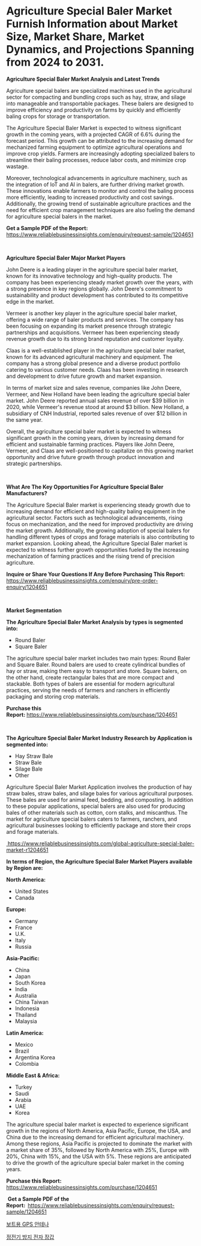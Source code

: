 <p><h1>Agriculture Special Baler Market Furnish Information about Market Size, Market Share, Market Dynamics, and Projections Spanning from 2024 to 2031.</h1></p><p><strong>Agriculture Special Baler Market Analysis and Latest Trends</strong></p>
<p><p>Agriculture special balers are specialized machines used in the agricultural sector for compacting and bundling crops such as hay, straw, and silage into manageable and transportable packages. These balers are designed to improve efficiency and productivity on farms by quickly and efficiently baling crops for storage or transportation.</p><p>The Agriculture Special Baler Market is expected to witness significant growth in the coming years, with a projected CAGR of 6.6% during the forecast period. This growth can be attributed to the increasing demand for mechanized farming equipment to optimize agricultural operations and improve crop yields. Farmers are increasingly adopting specialized balers to streamline their baling processes, reduce labor costs, and minimize crop wastage.</p><p>Moreover, technological advancements in agriculture machinery, such as the integration of IoT and AI in balers, are further driving market growth. These innovations enable farmers to monitor and control the baling process more efficiently, leading to increased productivity and cost savings. Additionally, the growing trend of sustainable agriculture practices and the need for efficient crop management techniques are also fueling the demand for agriculture special balers in the market.</p></p>
<p><strong>Get a Sample PDF of the Report:&nbsp;</strong> <a href="https://www.reliablebusinessinsights.com/enquiry/request-sample/1204651">https://www.reliablebusinessinsights.com/enquiry/request-sample/1204651</a></p>
<p>&nbsp;</p>
<p><strong>Agriculture Special Baler Major Market Players</strong></p>
<p><p>John Deere is a leading player in the agriculture special baler market, known for its innovative technology and high-quality products. The company has been experiencing steady market growth over the years, with a strong presence in key regions globally. John Deere's commitment to sustainability and product development has contributed to its competitive edge in the market.</p><p>Vermeer is another key player in the agriculture special baler market, offering a wide range of baler products and services. The company has been focusing on expanding its market presence through strategic partnerships and acquisitions. Vermeer has been experiencing steady revenue growth due to its strong brand reputation and customer loyalty.</p><p>Claas is a well-established player in the agriculture special baler market, known for its advanced agricultural machinery and equipment. The company has a strong global presence and a diverse product portfolio catering to various customer needs. Claas has been investing in research and development to drive future growth and market expansion.</p><p>In terms of market size and sales revenue, companies like John Deere, Vermeer, and New Holland have been leading the agriculture special baler market. John Deere reported annual sales revenue of over $39 billion in 2020, while Vermeer's revenue stood at around $3 billion. New Holland, a subsidiary of CNH Industrial, reported sales revenue of over $12 billion in the same year.</p><p>Overall, the agriculture special baler market is expected to witness significant growth in the coming years, driven by increasing demand for efficient and sustainable farming practices. Players like John Deere, Vermeer, and Claas are well-positioned to capitalize on this growing market opportunity and drive future growth through product innovation and strategic partnerships.</p></p>
<p>&nbsp;</p>
<p><strong>What Are The Key Opportunities For Agriculture Special Baler Manufacturers?</strong></p>
<p><p>The Agriculture Special Baler market is experiencing steady growth due to increasing demand for efficient and high-quality baling equipment in the agricultural sector. Factors such as technological advancements, rising focus on mechanization, and the need for improved productivity are driving the market growth. Additionally, the growing adoption of special balers for handling different types of crops and forage materials is also contributing to market expansion. Looking ahead, the Agriculture Special Baler market is expected to witness further growth opportunities fueled by the increasing mechanization of farming practices and the rising trend of precision agriculture.</p></p>
<p><strong>Inquire or Share Your Questions If Any Before Purchasing This Report:</strong> <a href="https://www.reliablebusinessinsights.com/enquiry/pre-order-enquiry/1204651">https://www.reliablebusinessinsights.com/enquiry/pre-order-enquiry/1204651</a></p>
<p>&nbsp;</p>
<p><strong>Market Segmentation</strong></p>
<p><strong>The Agriculture Special Baler Market Analysis by types is segmented into:</strong></p>
<p><ul><li>Round Baler</li><li>Square Baler</li></ul></p>
<p><p>The agriculture special baler market includes two main types: Round Baler and Square Baler. Round balers are used to create cylindrical bundles of hay or straw, making them easy to transport and store. Square balers, on the other hand, create rectangular bales that are more compact and stackable. Both types of balers are essential for modern agricultural practices, serving the needs of farmers and ranchers in efficiently packaging and storing crop materials.</p></p>
<p><strong>Purchase this Report:&nbsp;</strong><a href="https://www.reliablebusinessinsights.com/purchase/1204651">https://www.reliablebusinessinsights.com/purchase/1204651</a></p>
<p>&nbsp;</p>
<p><strong>The Agriculture Special Baler Market Industry Research by Application is segmented into:</strong></p>
<p><ul><li>Hay Straw Bale</li><li>Straw Bale</li><li>Silage Bale</li><li>Other</li></ul></p>
<p><p>Agriculture Special Baler Market Application involves the production of hay straw bales, straw bales, and silage bales for various agricultural purposes. These bales are used for animal feed, bedding, and composting. In addition to these popular applications, special balers are also used for producing bales of other materials such as cotton, corn stalks, and miscanthus. The market for agriculture special balers caters to farmers, ranchers, and agricultural businesses looking to efficiently package and store their crops and forage materials.</p></p>
<p><a href="https://www.reliablebusinessinsights.com/global-agriculture-special-baler-market-r1204651">&nbsp;https://www.reliablebusinessinsights.com/global-agriculture-special-baler-market-r1204651</a></p>
<p><strong>In terms of Region, the Agriculture Special Baler Market Players available by Region are:</strong></p>
<p>
    <p> <strong> North America: </strong>
        <ul>
            <li>United States</li>
            <li>Canada</li>
        </ul>
        </p> 
    <p> <strong> Europe: </strong>
        <ul>
            <li>Germany</li>
            <li>France</li>
            <li>U.K.</li>
            <li>Italy</li>
            <li>Russia</li>
        </ul>
        </p> 
    <p> <strong> Asia-Pacific: </strong>
        <ul>
            <li>China</li>
            <li>Japan</li>
            <li>South Korea</li>
            <li>India</li>
            <li>Australia</li>
            <li>China Taiwan</li>
            <li>Indonesia</li>
            <li>Thailand</li>
            <li>Malaysia</li>
        </ul>
        </p> 
    <p> <strong> Latin America: </strong>
        <ul>
            <li>Mexico</li>
            <li>Brazil</li>
            <li>Argentina Korea</li>
            <li>Colombia</li>
        </ul>
        </p> 
    <p> <strong> Middle East & Africa: </strong>
        <ul>
            <li>Turkey</li>
            <li>Saudi</li>
            <li>Arabia</li>
            <li>UAE</li>
            <li>Korea</li>
        </ul>
    </p>
    </p>
<p><p>The agriculture special baler market is expected to experience significant growth in the regions of North America, Asia Pacific, Europe, the USA, and China due to the increasing demand for efficient agricultural machinery. Among these regions, Asia Pacific is projected to dominate the market with a market share of 35%, followed by North America with 25%, Europe with 20%, China with 15%, and the USA with 5%. These regions are anticipated to drive the growth of the agriculture special baler market in the coming years.</p></p>
<p><strong>Purchase this Report: </strong><a href="https://www.reliablebusinessinsights.com/purchase/1204651">https://www.reliablebusinessinsights.com/purchase/1204651</a></p>
<p>&nbsp;<strong>Get a Sample PDF of the Report:&nbsp;&nbsp;</strong><a href="https://www.reliablebusinessinsights.com/enquiry/request-sample/1204651">https://www.reliablebusinessinsights.com/enquiry/request-sample/1204651</a></p>
<p><strong></strong></p>
<p><p><a href="https://github.com/vsap75a286l/Market-Research-Report-List-2/blob/main/5141918117597.md">보트용 GPS 안테나</a></p><p><a href="https://github.com/RonSpencer61/Market-Research-Report-List-1/blob/main/4494635106358.md">정전기 방지 전자 장갑</a></p></p>